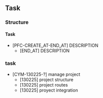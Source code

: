 ## Task

### Structure
#### Task
- [PFC-CREATE_AT-END_AT] DESCRIPTION
  - [END_AT] DESCRIPTION

### task
- [CYM-130225-?] manage project
  - [130225] project structure
  - [130225] project routes
  - [130225] proyect integration